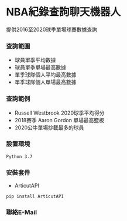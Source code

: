# NBA紀錄查詢聊天機器人

提供2016至2020球季單場球賽數據查詢

### 查詢範圍
- 球員單季平均數據
- 球員單季單場最高數據
- 單季球隊個人平均最高數據
- 單季球隊個人單場最高數據

### 查詢範例
- Russell Westbrook 2020球季平均得分
- 2018賽季 Aaron Gordon 單場最高籃板
- 2020公牛單場抄截最多的球員

### 設置環境
` Python 3.7 ` 

### 安裝套件
- ArticutAPI
```command
pip install ArticutAPI
```

### 聯絡E-Mail



